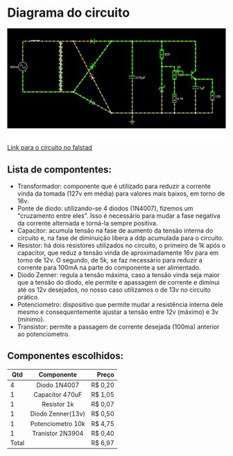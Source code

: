# Diagrama do circuito
![alt text](https://github.com/joaoserpellone/Fonte-tens-o-ajust-vel/blob/main/circuitoFalstad.png)
[Link para o circuito no falstad](https://tinyurl.com/2xk5vk7b)

## Lista de compontentes:
  * Transformador: componente que é utilizado para reduzir a corrente vinda da tomada (127v em média) para valores mais baixos, em torno de 16v.
  * Ponte de diodo: utilizando-se 4 diodos (1N4007), fizemos um "cruzamento entre eles". Isso é necessário para mudar a fase negativa da corrente alternada e torná-la sempre positiva.
  * Capacitor: acumula tensão na fase de aumento da tensão interna do circuito e, na fase de diminuição libera a ddp acumulada para o circuito.
  * Resistor: há dois resistores utilizados no circuito, o primeiro de 1k após o capacitor, que reduz a tensão vinda de aproximadamente 16v para em torno de 12v. O segundo, de 5k, se faz necessário para reduzir a corrente para 100mA na parte do componente a ser alimentado.
  * Diodo Zenner: regula a tensão máxima, caso a tensão vinda seja maior que a tensão do diodo, ele permite e apassagem de corrente e diminui até os 12v desejados, no nosso caso utilizamos o de 13v no circuito prático.
  * Potenciometro: dispositivo que permite mudar a resistência interna dele mesmo e consequentemente ajustar a tensão entre 12v (máximo) e 3v (mínimo).
  * Transistor: permite a passagem de corrente desejada (100ma) anterior ao potenciometro.

## Componentes escolhidos:


| Qtd | Componente       | Preço  |
| --- |:----------------:| ------:|
| 4   | Diodo 1N4007     | R$ 0,20|
| 1   | Capacitor 470uF  | R$ 1,05|
| 1   | Resistor 1k      | R$ 0,07|
| 1   | Diodo Zenner(13v)| R$ 0,50|
| 1   | Potenciometro 10k| R$ 4,75|
| 1   | Tranistor 2N3904 | R$ 0,40|
| Total|                 | R$ 6,97|
